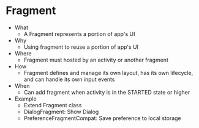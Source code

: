 # Fragment
- What
    - A Fragment represents a portion of app's UI
- Why
    - Using fragment to reuse a portion of app's UI
- Where
    - Fragment must hosted by an activity or another fragment
- How
    - Fragment defines and manage its own layout, has its own lifecycle, and can handle its own input events
- When
    - Can add fragment when activity is in the STARTED state or higher
- Example
    - Extend Fragment class
    - DialogFragment: Show Dialog
    - PreferenceFragmentCompat: Save preference to local storage